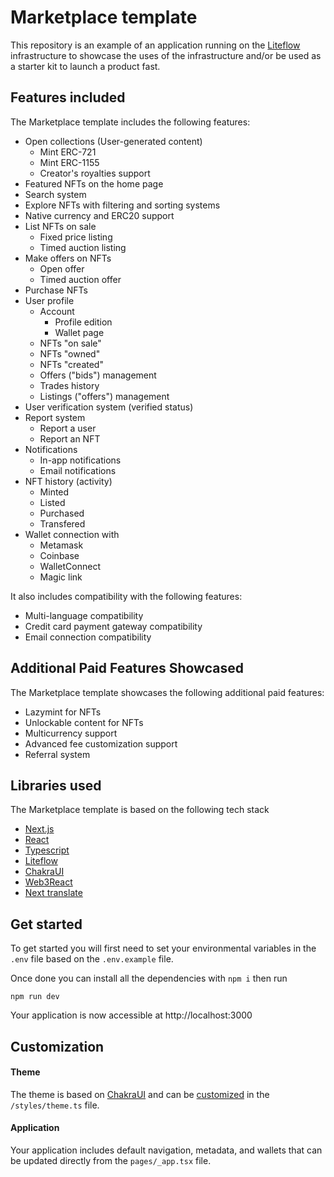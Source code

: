 # Marketplace template

This repository is an example of an application running on the [Liteflow](https://liteflow.com) infrastructure to showcase the uses of the infrastructure and/or be used as a starter kit to launch a product fast.

## Features included

The Marketplace template includes the following features:

- Open collections (User-generated content)
  - Mint ERC-721
  - Mint ERC-1155
  - Creator's royalties support
- Featured NFTs on the home page
- Search system
- Explore NFTs with filtering and sorting systems
- Native currency and ERC20 support
- List NFTs on sale
  - Fixed price listing
  - Timed auction listing
- Make offers on NFTs
  - Open offer
  - Timed auction offer
- Purchase NFTs
- User profile
  - Account
    - Profile edition
    - Wallet page
  - NFTs "on sale"
  - NFTs "owned"
  - NFTs "created"
  - Offers ("bids") management
  - Trades history
  - Listings ("offers") management
- User verification system (verified status)
- Report system
  - Report a user
  - Report an NFT
- Notifications
  - In-app notifications
  - Email notifications
- NFT history (activity)
  - Minted
  - Listed
  - Purchased
  - Transfered
- Wallet connection with
  - Metamask
  - Coinbase
  - WalletConnect
  - Magic link

It also includes compatibility with the following features:

- Multi-language compatibility
- Credit card payment gateway compatibility
- Email connection compatibility

## Additional Paid Features Showcased

The Marketplace template showcases the following additional paid features:

- Lazymint for NFTs
- Unlockable content for NFTs
- Multicurrency support
- Advanced fee customization support
- Referral system

## Libraries used

The Marketplace template is based on the following tech stack

- [Next.js](https://nextjs.org/)
- [React](https://reactjs.org/)
- [Typescript](https://www.typescriptlang.org/)
- [Liteflow](https://liteflow.com/)
- [ChakraUI](https://chakra-ui.com/)
- [Web3React](https://github.com/Uniswap/web3-react)
- [Next translate](https://github.com/aralroca/next-translate)

## Get started

To get started you will first need to set your environmental variables in the `.env` file based on the `.env.example` file.

Once done you can install all the dependencies with `npm i` then run

```
npm run dev
```

Your application is now accessible at http://localhost:3000

## Customization

#### Theme

The theme is based on [ChakraUI](https://chakra-ui.com/) and can be [customized](https://chakra-ui.com/docs/styled-system/customize-theme) in the `/styles/theme.ts` file.

#### Application

Your application includes default navigation, metadata, and wallets that can be updated directly from the `pages/_app.tsx` file.
